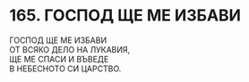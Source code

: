 # 165. ГОСПОД ЩЕ МЕ ИЗБАВИ  
  
ГОСПОД ЩЕ МЕ ИЗБАВИ  
ОТ ВСЯКО ДЕЛО НА ЛУКАВИЯ,  
ЩЕ МЕ СПАСИ И ВЪВЕДЕ  
В НЕБЕСНОТО СИ ЦАРСТВО.  
